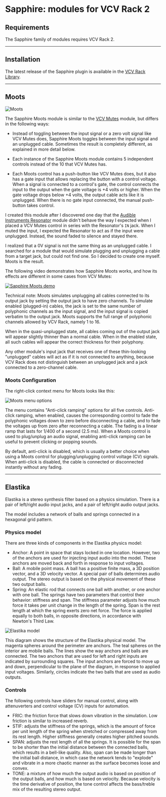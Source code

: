 # Sapphire: modules for VCV Rack 2

## Requirements
The Sapphire family of modules requires VCV Rack 2.

---

## Installation
The latest release of the Sapphire plugin is available in the
[VCV Rack Library](https://library.vcvrack.com/?brand=Sapphire).

---

## Moots

![Moots](images/moots.png)

The Sapphire Moots module is similar to the
[VCV Mutes](https://library.vcvrack.com/Fundamental/Mutes) module,
but differs in the following ways:

* Instead of toggling between the input signal or a zero volt
  signal like VCV Mutes does, Sapphire Moots toggles between
  the input signal and an unplugged cable.
  Sometimes the result is completely different, as explained
  in more detail below.

* Each instance of the Sapphire Moots module contains 5 independent
  controls instead of the 10 that VCV Mutes has.

* Each Moots control has a push-button like VCV Mutes does,
  but it also has a gate input that allows replacing the button with
  a control voltage. When a signal is connected to a control's gate,
  the control connects the input to the output when the
  gate voltage is +4 volts or higher. When the gate voltage
  drops below +4 volts, the output cable acts like it is
  unplugged. When there is no gate input connected,
  the manual push-button takes control.

I created this module after I discovered one day that the
[Audible Instruments Resonator](https://library.vcvrack.com/AudibleInstruments/Rings)
module didn't behave the way I expected when I placed a VCV Mutes
control in series with the Resonator's `IN` jack. When I muted
the input, I expected the Resonator to act as if the input were
unplugged. Instead, the sound faded to silence and stayed there.

I realized that a 0V signal is not the same thing as an unplugged cable.
I searched for a module that would simulate plugging and unplugging a
cable from a target jack, but could not find one. So I decided to create
one myself. Moots is the result.

The following video demonstrates how Sapphire Moots works,
and how its effects are different in some cases from VCV Mutes:


[![Sapphire Moots demo](https://img.youtube.com/vi/_E_QpehAGMw/0.jpg)](https://www.youtube.com/watch?v=_E_QpehAGMw)

Technical note: Moots simulates unplugging all cables connected
to its output jack by setting the output jack to have zero channels.
To simulate enabled (plugged-in) cables, the jack is set to the
same number of polyphonic channels as the input signal, and the
input signal is copied verbatim to the output jack.
Moots supports the full range of polyphonic channels allowed
by VCV Rack, namely 1 to 16.

When in the quasi-unplugged state, all cables coming out of the
output jack will appear slightly thinner than a normal cable.
When in the enabled state, all such cables will appear the
correct thickness for their polyphony.

Any other module's input jack that receives one of these thin-looking
"unplugged" cables will act as if it is not connected to anything,
because VCV Rack does not distinguish between an unplugged jack
and a jack connected to a zero-channel cable.

### Moots Configuration

The right-click context menu for Moots looks like this:

![Moots menu options](images/moots_menu.png)

The menu contains "Anti-click ramping" options for all five controls.
Anti-click ramping, when enabled, causes the corresponding control to
fade the polyphonic voltages down to zero before disconnecting a cable,
and to fade the voltages up from zero after reconnecting a cable.
The fading is a linear ramp that lasts for 1/400 of a second (2.5 ms).
When a Moots control is used to plug/unplug an audio signal, enabling
anti-click ramping can be useful to prevent clicking or popping sounds.

By default, anti-click is disabled, which is usually a better choice
when using a Moots control for plugging/unplugging control voltage (CV)
signals. When anti-click is disabled, the cable is connected or
disconnected instantly without any fading.

---

## Elastika

Elastika is a stereo synthesis filter based on a physics simulation.
There is a pair of left/right audio input jacks, and a pair of left/right
audio output jacks.

The model includes a network of balls and springs connected in a hexagonal
grid pattern.

### Physics model

There are three kinds of components in the Elastika physics model:

* Anchor: A point in space that stays locked in one location.
  However, two of the anchors are used for injecting input audio into the model.
  These anchors are moved back and forth in response to input voltages.
* Ball: A mobile point mass. A ball has a positive finite mass,
  a 3D position vector, and a 3D velocity vector. A special pair of
  balls determines audio output. The stereo output is based on the physical
  movement of these two output balls.
* Spring: An elastic rod that connects one ball with another, or one anchor with one ball.
  The springs have two parameters that control their behavior: stiffness and span.
  The stiffness parameter adjusts how much force it takes per unit change in the length of
  the spring. Span is the rest length at which the spring exerts zero net force.
  The force is applied equally to both balls, in opposite directions, in accordance
  with Newton's Third Law.

![Elastika model](./images/elastika_model.svg)

This diagram shows the structure of the Elastika physical model.
The magenta spheres around the perimeter are anchors.
The teal spheres on the interior are mobile balls.
The lines show the way anchors and balls are connected.
The two anchors that are used for left and right inputs are indicated by surrounding squares.
The input anchors are forced to move up and down, perpendicular to the plane
of the diagram, in response to applied input voltages.
Similarly, circles indicate the two balls that are used as audio outputs.

### Controls

The following controls have sliders for manual control, along with
attenuverters and control voltage (CV) inputs for automation.

* FRIC: the friction force that slows down vibration in the simulation.
  Low friction is similar to increased reverb.
* STIF: adjusts the stiffness of the springs, which is the amount of
  force per unit length of the spring when stretched or compressed away
  from its rest length. Higher stiffness generally creates higher pitched sounds.
* SPAN: adjusts the rest length of all the springs. It is possible for the span
  to be shorter than the initial distance between the connected balls, which
  results in a bell-like quality. Also, span can be made longer than the
  initial ball distance, in which case the network tends to "explode"
  and vibrate in a more chaotic manner as the surface becomes
  loose and convex.
* TONE: a mixture of how much the output audio is based on position
  of the output balls, and how much is based on velocity.
  Because velocity is the time derivative of position, the tone
  control affects the bass/treble mix of the resulting stereo output.
